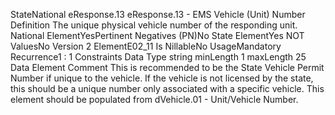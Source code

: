

StateNational
eResponse.13
eResponse.13 - EMS Vehicle (Unit) Number
Definition
The unique physical vehicle number of the responding unit.
National ElementYesPertinent Negatives (PN)No
State ElementYes
NOT ValuesNo
Version 2 ElementE02_11
Is NillableNo
UsageMandatory
Recurrence1 : 1
Constraints
Data Type
string
minLength
1
maxLength
25
Data Element Comment
This is recommended to be the State Vehicle Permit Number if unique to the vehicle. If the vehicle is not licensed by the state,
this should be a unique number only associated with a specific vehicle. This element should be populated from dVehicle.01 -
Unit/Vehicle Number.